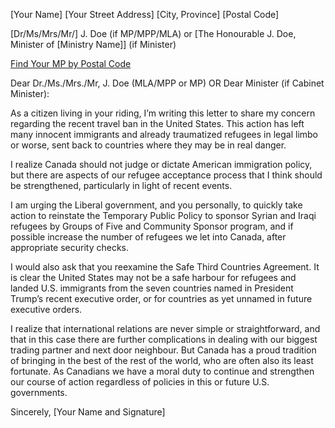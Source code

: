 [Your Name]
[Your Street Address]
[City, Province]
[Postal Code]

[Dr/Ms/Mrs/Mr/] J. Doe (if MP/MPP/MLA) or
[The Honourable J. Doe, Minister of [Ministry Name]] (if Minister)

[Find Your MP by Postal Code](http://www.lop.parl.gc.ca/ParlInfo/Compilations/HouseOfCommons/MemberByPostalCode.aspx?Language=E&PostalCode=&Submit=Find)

Dear Dr./Ms./Mrs./Mr, J. Doe (MLA/MPP or MP) OR
Dear Minister (if Cabinet Minister):

As a citizen living in your riding, I’m writing this letter to share my concern regarding the recent travel ban in the United States. This action has left many innocent immigrants and already traumatized refugees in legal limbo or worse, sent back to countries where they may be in real danger.

I realize Canada should not judge or dictate American immigration policy, but there are aspects of our refugee acceptance process that I think should be strengthened, particularly in light of recent events.

I am urging the Liberal government, and you personally, to quickly take action to reinstate the Temporary Public Policy to sponsor Syrian and Iraqi refugees by Groups of Five and Community Sponsor program, and if possible increase the number of refugees we let into Canada, after appropriate security checks.

I would also ask that you reexamine the Safe Third Countries Agreement. It is clear the United States may not be a safe harbour for refugees and landed U.S. immigrants from the seven countries named in President Trump’s recent executive order, or for countries as yet  unnamed in future executive orders.

I realize that international relations are never simple or straightforward, and that in this case there are further complications in dealing with our biggest trading partner and next door neighbour. But Canada has a proud tradition of bringing in the best of the rest of the world, who are often also its least fortunate. As Canadians we have a moral duty to continue and strengthen our course of action regardless of policies in this or future U.S. governments.

Sincerely,
[Your Name and Signature]
